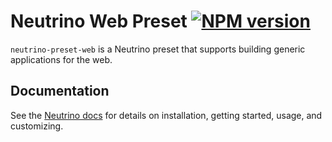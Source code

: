 # Neutrino Web Preset [![NPM version][npm-image]][npm-url]

`neutrino-preset-web` is a Neutrino preset that supports building generic applications for the web.

## Documentation

See the [Neutrino docs](https://neutrino.js.org/presets/neutrino-preset-web/)
for details on installation, getting started, usage, and customizing.
 
 [npm-image]: https://badge.fury.io/js/neutrino-preset-web.svg
 [npm-url]: https://npmjs.org/package/neutrino-preset-web
 